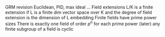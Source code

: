 GRM revision Euclidean, PID, max ideal ... 
Field extensions
L/K is a finite extension if L is a finite dim vector space over K and the degree of field extension is the dimension of L 
embedding
Finite fields have prime power sizes
There is exactly one field of order $p^n$ for each prime power (later)
any finite subgroup of a field is cyclic 